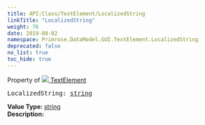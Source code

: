```yaml
---
title: API:Class/TextElement/LocalizedString
linkTitle: "LocalizedString"
weight: 76
date: 2019-08-02
namespace: Primrose.DataModel.GUI.TextElement.LocalizedString
deprecated: false
no_list: true
toc_hide: true
---
```

Property of <a href="/docs/api-reference/Class/TextElement"><img src="/icons/silk/default.png"/>&nbsp;TextElement</a>
<pre class="method-declaration">
LocalizedString: <a class="type" href="/docs/api-reference/System/string">string</a></pre>
<b>Value Type: </b>
<a class="type" href="/docs/api-reference/System/string">string</a>
<br/>
<b>Description: </b>
